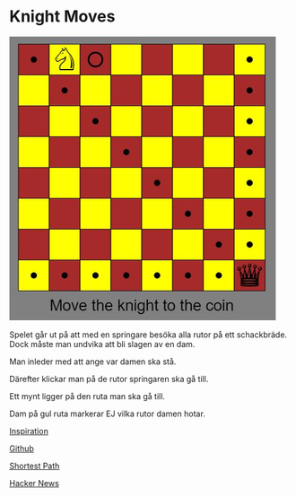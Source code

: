 # Knight Moves

![](exempel.JPG)

Spelet går ut på att med en springare besöka alla rutor på ett schackbräde.  
Dock måste man undvika att bli slagen av en dam.  

Man inleder med att ange var damen ska stå.

Därefter klickar man på de rutor springaren ska gå till.

Ett mynt ligger på den ruta man ska gå till.

Dam på gul ruta markerar EJ vilka rutor damen hotar.

[Inspiration](https://www.funnyhowtheknightmoves.com/)

[Github](https://github.com/jairtrejo/knight-moves)

[Shortest Path](https://gist.github.com/hughdbrown/5c14ec41c30532807afaeba9c16789a8)

[Hacker News](https://news.ycombinator.com/item?id=34460868)